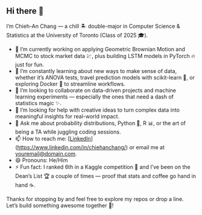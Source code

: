 ## Hi there 👋

I’m Chieh-An Chang — a chill 🏝️ double-major in Computer Science & Statistics at the University of Toronto (Class of 2025 🎓). 

- 🔭 I’m currently working on applying Geometric Brownian Motion and MCMC to stock market data 💹, plus building LSTM models in PyTorch 🔥 just for fun.
- 🌱 I’m constantly learning about new ways to make sense of data, whether it’s ANOVA tests, travel prediction models with scikit-learn 🚀, or exploring Docker 🐳 to streamline workflows.
- 👯 I’m looking to collaborate on data-driven projects and machine learning experiments — especially the ones that need a dash of statistics magic ✨.
- 🤔 I’m looking for help with creative ideas to turn complex data into meaningful insights for real-world impact.
- 💬 Ask me about probability distributions, Python 🐍, R 📊, or the art of being a TA while juggling coding sessions.
- 📫 How to reach me: [[LinkedIn](https://www.linkedin.com/)](https://www.linkedin.com/in/chiehanchang/) or email me at [youremail@domain.com](mailto:chiehan.chang.job@gmail.com
).
- 😄 Pronouns: He/Him
- ⚡ Fun fact: I ranked 6th in a Kaggle competition 🏅 and I’ve been on the Dean’s List 🏆 a couple of times — proof that stats and coffee go hand in hand ☕.

Thanks for stopping by and feel free to explore my repos or drop a line. Let’s build something awesome together 🤝!
